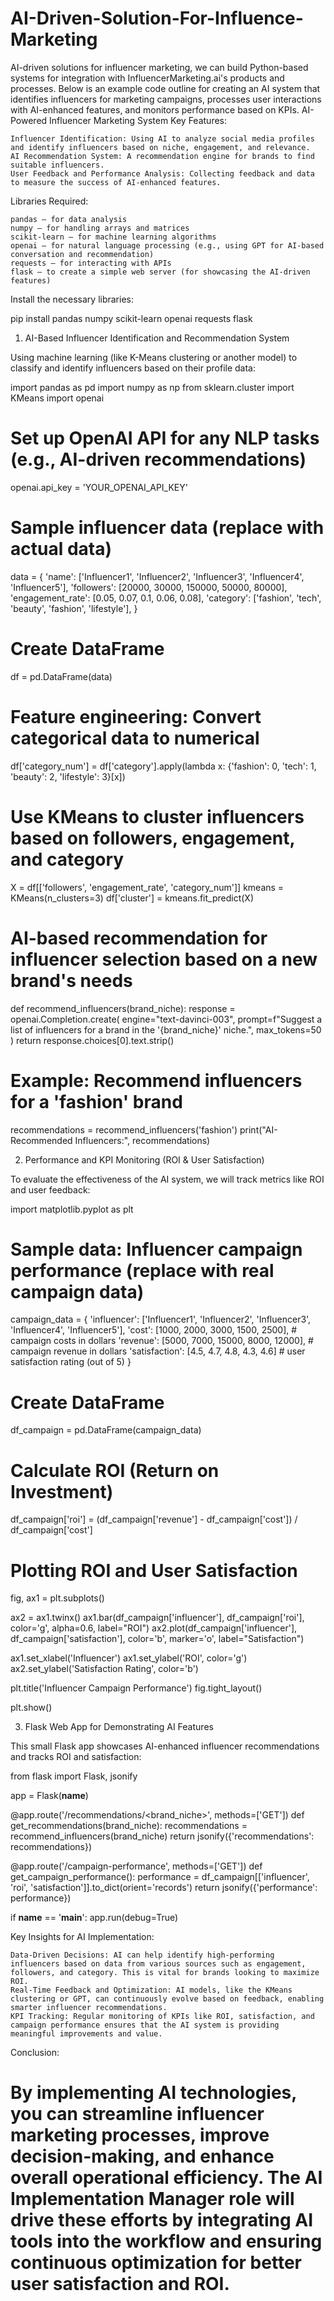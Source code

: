 # AI-Driven-Solution-For-Influence-Marketing
AI-driven solutions for influencer marketing, we can build Python-based systems for integration with InfluencerMarketing.ai's products and processes. Below is an example code outline for creating an AI system that identifies influencers for marketing campaigns, processes user interactions with AI-enhanced features, and monitors performance based on KPIs.
AI-Powered Influencer Marketing System
Key Features:

    Influencer Identification: Using AI to analyze social media profiles and identify influencers based on niche, engagement, and relevance.
    AI Recommendation System: A recommendation engine for brands to find suitable influencers.
    User Feedback and Performance Analysis: Collecting feedback and data to measure the success of AI-enhanced features.

Libraries Required:

    pandas – for data analysis
    numpy – for handling arrays and matrices
    scikit-learn – for machine learning algorithms
    openai – for natural language processing (e.g., using GPT for AI-based conversation and recommendation)
    requests – for interacting with APIs
    flask – to create a simple web server (for showcasing the AI-driven features)

Install the necessary libraries:

pip install pandas numpy scikit-learn openai requests flask

1. AI-Based Influencer Identification and Recommendation System

Using machine learning (like K-Means clustering or another model) to classify and identify influencers based on their profile data:

import pandas as pd
import numpy as np
from sklearn.cluster import KMeans
import openai

# Set up OpenAI API for any NLP tasks (e.g., AI-driven recommendations)
openai.api_key = 'YOUR_OPENAI_API_KEY'

# Sample influencer data (replace with actual data)
data = {
    'name': ['Influencer1', 'Influencer2', 'Influencer3', 'Influencer4', 'Influencer5'],
    'followers': [20000, 30000, 150000, 50000, 80000],
    'engagement_rate': [0.05, 0.07, 0.1, 0.06, 0.08],
    'category': ['fashion', 'tech', 'beauty', 'fashion', 'lifestyle'],
}

# Create DataFrame
df = pd.DataFrame(data)

# Feature engineering: Convert categorical data to numerical
df['category_num'] = df['category'].apply(lambda x: {'fashion': 0, 'tech': 1, 'beauty': 2, 'lifestyle': 3}[x])

# Use KMeans to cluster influencers based on followers, engagement, and category
X = df[['followers', 'engagement_rate', 'category_num']]
kmeans = KMeans(n_clusters=3)
df['cluster'] = kmeans.fit_predict(X)

# AI-based recommendation for influencer selection based on a new brand's needs
def recommend_influencers(brand_niche):
    response = openai.Completion.create(
        engine="text-davinci-003",
        prompt=f"Suggest a list of influencers for a brand in the '{brand_niche}' niche.",
        max_tokens=50
    )
    return response.choices[0].text.strip()

# Example: Recommend influencers for a 'fashion' brand
recommendations = recommend_influencers('fashion')
print("AI-Recommended Influencers:", recommendations)

2. Performance and KPI Monitoring (ROI & User Satisfaction)

To evaluate the effectiveness of the AI system, we will track metrics like ROI and user feedback:

import matplotlib.pyplot as plt

# Sample data: Influencer campaign performance (replace with real campaign data)
campaign_data = {
    'influencer': ['Influencer1', 'Influencer2', 'Influencer3', 'Influencer4', 'Influencer5'],
    'cost': [1000, 2000, 3000, 1500, 2500],  # campaign costs in dollars
    'revenue': [5000, 7000, 15000, 8000, 12000],  # campaign revenue in dollars
    'satisfaction': [4.5, 4.7, 4.8, 4.3, 4.6]  # user satisfaction rating (out of 5)
}

# Create DataFrame
df_campaign = pd.DataFrame(campaign_data)

# Calculate ROI (Return on Investment)
df_campaign['roi'] = (df_campaign['revenue'] - df_campaign['cost']) / df_campaign['cost']

# Plotting ROI and User Satisfaction
fig, ax1 = plt.subplots()

ax2 = ax1.twinx()
ax1.bar(df_campaign['influencer'], df_campaign['roi'], color='g', alpha=0.6, label="ROI")
ax2.plot(df_campaign['influencer'], df_campaign['satisfaction'], color='b', marker='o', label="Satisfaction")

ax1.set_xlabel('Influencer')
ax1.set_ylabel('ROI', color='g')
ax2.set_ylabel('Satisfaction Rating', color='b')

plt.title('Influencer Campaign Performance')
fig.tight_layout()

plt.show()

3. Flask Web App for Demonstrating AI Features

This small Flask app showcases AI-enhanced influencer recommendations and tracks ROI and satisfaction:

from flask import Flask, jsonify

app = Flask(__name__)

@app.route('/recommendations/<brand_niche>', methods=['GET'])
def get_recommendations(brand_niche):
    recommendations = recommend_influencers(brand_niche)
    return jsonify({'recommendations': recommendations})

@app.route('/campaign-performance', methods=['GET'])
def get_campaign_performance():
    performance = df_campaign[['influencer', 'roi', 'satisfaction']].to_dict(orient='records')
    return jsonify({'performance': performance})

if __name__ == '__main__':
    app.run(debug=True)

Key Insights for AI Implementation:

    Data-Driven Decisions: AI can help identify high-performing influencers based on data from various sources such as engagement, followers, and category. This is vital for brands looking to maximize ROI.
    Real-Time Feedback and Optimization: AI models, like the KMeans clustering or GPT, can continuously evolve based on feedback, enabling smarter influencer recommendations.
    KPI Tracking: Regular monitoring of KPIs like ROI, satisfaction, and campaign performance ensures that the AI system is providing meaningful improvements and value.

Conclusion:

By implementing AI technologies, you can streamline influencer marketing processes, improve decision-making, and enhance overall operational efficiency. The AI Implementation Manager role will drive these efforts by integrating AI tools into the workflow and ensuring continuous optimization for better user satisfaction and ROI.
========================
